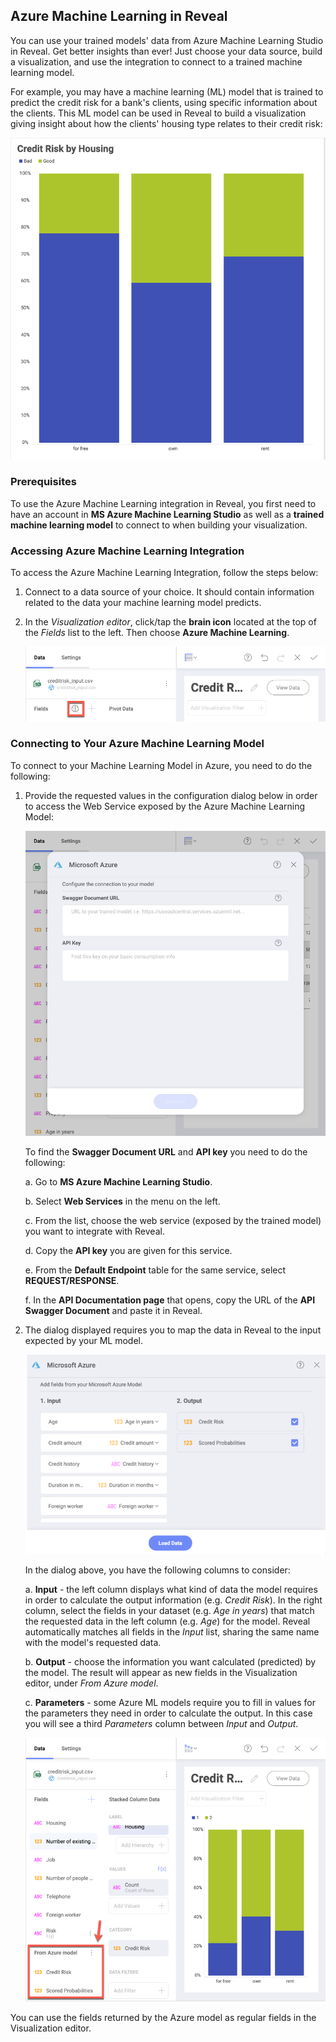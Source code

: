 ## Azure Machine Learning in Reveal


You can use your trained models' data from Azure Machine Learning Studio
in Reveal. Get better insights than ever! Just choose your data source,
build a visualization, and use the integration to connect to a trained
machine learning model.

For example, you may have a machine learning (ML) model that is trained
to predict the credit risk for a bank's clients, using specific
information about the clients. This ML model can be used in Reveal to
build a visualization giving insight about how the clients' housing type
relates to their credit risk:

![Credit risk by Housing example](images/ml-credit-risk-by-housing-visualization-example.png)

### Prerequisites

To use the Azure Machine Learning integration in Reveal, you first need
to have an account in **MS Azure Machine Learning Studio** as well as a
**trained machine learning model** to connect to when building your
visualization.

### Accessing Azure Machine Learning Integration

To access the Azure Machine Learning Integration, follow the steps
below:

1.  Connect to a data source of your choice. It should contain
    information related to the data your machine learning model
    predicts.

2.  In the *Visualization editor*, click/tap the **brain icon** located
    at the top of the *Fields* list to the left. Then choose **Azure
    Machine Learning**.

    ![Brain icon location in the Visualization editor](images/brain-icon-azure-ml-model.png)

<a href="ml-integration/ml-model-connect"></a>
### Connecting to Your Azure Machine Learning Model

To connect to your Machine Learning Model in Azure, you need to do the
following:

1.  Provide the requested values in the configuration dialog below in
    order to access the Web Service exposed by the Azure Machine
    Learning Model:

    ![MS Azure configuration dialog requested values](images/microsoft-azure-configuration-requested-values.png)

    To find the **Swagger Document URL** and **API key** you need to do
    the following:

    a.  Go to **MS Azure Machine Learning Studio**.

    b.  Select **Web Services** in the menu on the left.

    c.  From the list, choose the web service (exposed by the trained model) you want to integrate with Reveal.

    d.  Copy the **API key** you are given for this service.

    e.  From the **Default Endpoint** table for the same service, select **REQUEST/RESPONSE**.

    f.  In the **API Documentation page** that opens, copy the URL of the **API Swagger Document** and paste it in Reveal.

2.  The dialog displayed requires you to map the data in Reveal to the
    input expected by your ML model.

    ![Input list in ML model connection dialog](images/input-output-ml-list.png)

    In the dialog above, you have the following columns to consider:

    a.  **Input** - the left column displays what kind of data the model requires in order to calculate the output information (e.g. *Credit Risk*). In the right column, select the fields in your dataset (e.g. *Age in years*) that match the requested data in the left column (e.g. *Age*) for the model. Reveal automatically matches all fields in the *Input* list, sharing the same name with the model's requested data.

    b.  **Output** - choose the information you want calculated (predicted) by the model. The result will appear as new fields
    in the Visualization editor, under *From Azure model*.

    c.  **Parameters** - some Azure ML models require you to fill in values for the parameters they need in order to calculate the output. In this case you will see a third *Parameters* column between *Input* and *Output*.

      ![Data output loaded from Azure model](images/loaded-data-from-azure-model.png)

You can use the fields returned by the Azure model as regular fields in
the Visualization editor.
